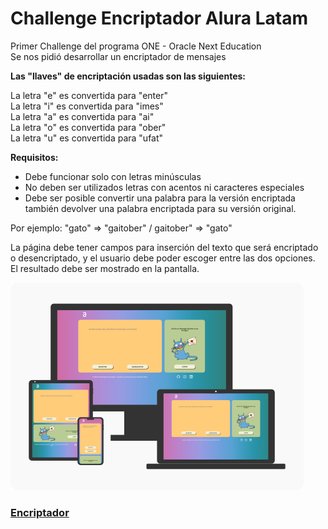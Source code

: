 # Challenge Encriptador Alura Latam
Primer Challenge del programa ONE - Oracle Next Education<br>
Se nos pidió desarrollar un encriptador de mensajes

**Las "llaves" de encriptación usadas son las siguientes:**

La letra "e" es convertida para "enter"<br>
La letra "i" es convertida para "imes"<br>
La letra "a" es convertida para "ai"<br>
La letra "o" es convertida para "ober"<br>
La letra "u" es convertida para "ufat"

**Requisitos:**
- Debe funcionar solo con letras minúsculas
- No deben ser utilizados letras con acentos ni caracteres especiales
- Debe ser posible convertir una palabra para la versión encriptada también devolver una palabra encriptada para su versión original.

Por ejemplo:
"gato" => "gaitober" / gaitober" => "gato"

La página debe tener campos para inserción del texto que será encriptado o desencriptado, y el usuario debe poder escoger entre las dos opciones.<br>
El resultado debe ser mostrado en la pantalla.

![dispositivos](https://github.com/MoisesPmx/Challenge-Encriptador/blob/main/pictures/g881.png)
### [Encriptador](https://moisespmx.github.io/Challenge-Encriptador/ "Encriptador")
